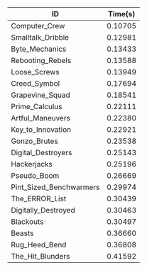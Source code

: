 |ID|Time(s)|
|-|-|
|Computer_Crew|0.10705|
|Smalltalk_Dribble|0.12981|
|Byte_Mechanics|0.13433|
|Rebooting_Rebels|0.13588|
|Loose_Screws|0.13949|
|Creed_Symbol|0.17694|
|Grapevine_Squad|0.18541|
|Prime_Calculus|0.22111|
|Artful_Maneuvers|0.22380|
|Key_to_Innovation|0.22921|
|Gonzo_Brutes|0.23538|
|Digital_Destroyers|0.25143|
|Hackerjacks|0.25196|
|Pseudo_Boom|0.26669|
|Pint_Sized_Benchwarmers|0.29974|
|The_ERROR_List|0.30439|
|Digitally_Destroyed|0.30463|
|Blackouts|0.30497|
|Beasts|0.36660|
|Rug_Heed_Bend|0.36808|
|The_Hit_Blunders|0.41592|
